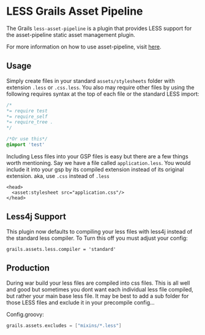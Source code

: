 LESS Grails Asset Pipeline
==========================
The Grails `less-asset-pipeline` is a plugin that provides LESS support for the asset-pipeline static asset management plugin.

For more information on how to use asset-pipeline, visit [here](http://www.github.com/bertramdev/asset-pipeline).


Usage
-----

Simply create files in your standard `assets/stylesheets` folder with extension `.less` or `.css.less`. You also may require other files by using the following requires syntax at the top of each file or the standard LESS import:

```css
/*
*= require test
*= require_self
*= require_tree .
*/

/*Or use this*/
@import 'test'

```

Including Less files into your GSP files is easy but there are a few things worth mentioning. Say we have a file called `application.less`. You would include it into your gsp by its compiled extension instead of its original extension. aka, use `.css` instead of `.less`

```gsp
<head>
  <asset:stylesheet src="application.css"/>
</head>
```

Less4j Support
--------------

This plugin now defaults to compiling your less files with less4j instead of the standard less compiler. To Turn this off you must adjust your config:

```
grails.assets.less.compiler = 'standard'
```


Production
----------
During war build your less files are compiled into css files. This is all well and good but sometimes you dont want each individual less file compiled, but rather your main base less file. It may be best to add a sub folder for those LESS files and exclude it in your precompile config...

Config.groovy:
```groovy
grails.assets.excludes = ["mixins/*.less"]
```
